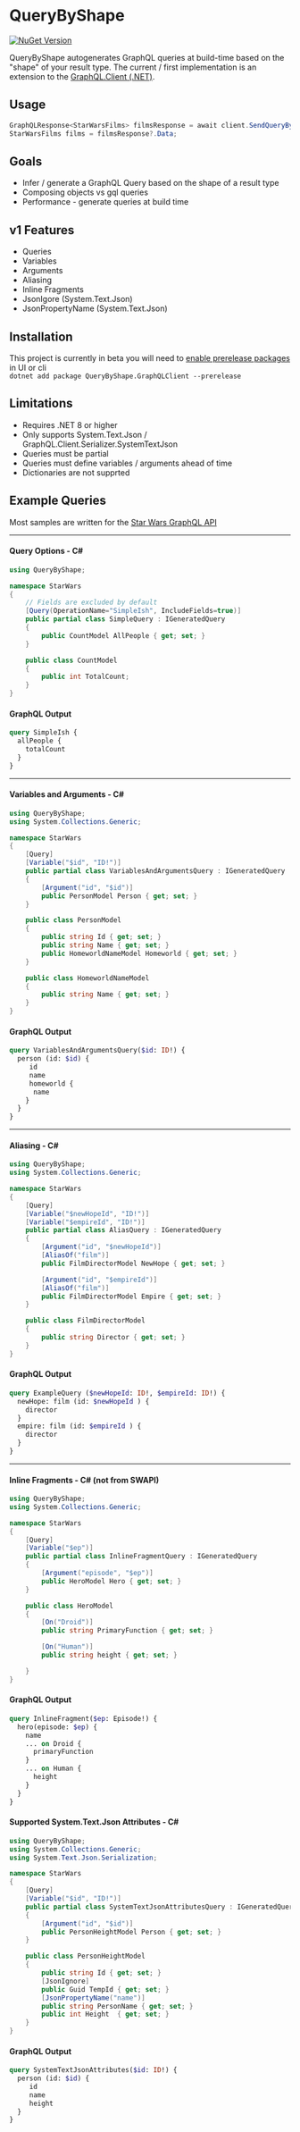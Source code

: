 # QueryByShape
[![NuGet Version](https://img.shields.io/nuget/vpre/QueryByShape.GraphQLClient?labelColor=%233F65F5&color=%23FFF)](https://www.nuget.org/packages/QueryByShape.GraphQLClient)

QueryByShape autogenerates GraphQL queries at build-time based on the "shape" of your result type.  The current / first implementation is an extension to the [GraphQL.Client (.NET)](https://github.com/graphql-dotnet/graphql-client). 

## Usage
``` C#
GraphQLResponse<StarWarsFilms> filmsResponse = await client.SendQueryByAsync<StarWarsFilms>(variables);
StarWarsFilms films = filmsResponse?.Data;
```

## Goals
- Infer / generate a GraphQL Query based on the shape of a result type
- Composing objects vs gql queries 
- Performance - generate queries at build time

## v1 Features
- Queries
- Variables
- Arguments
- Aliasing
- Inline Fragments
- JsonIgore (System.Text.Json)
- JsonPropertyName (System.Text.Json)

## Installation
This project is currently in beta you will need to [enable prerelease packages](https://learn.microsoft.com/en-us/nuget/create-packages/prerelease-packages) in UI or cli    
`dotnet add package QueryByShape.GraphQLClient --prerelease `  

## Limitations
- Requires .NET 8 or higher
- Only supports System.Text.Json / GraphQL.Client.Serializer.SystemTextJson
- Queries must be partial
- Queries must define variables / arguments ahead of time
- Dictionaries are not supprted

## Example Queries
Most samples are written for the [Star Wars GraphQL API](https://studio.apollographql.com/public/star-wars-swapi)

---
#### Query Options - C#
``` C#
using QueryByShape;

namespace StarWars
{
    // Fields are excluded by default
    [Query(OperationName="SimpleIsh", IncludeFields=true)]
    public partial class SimpleQuery : IGeneratedQuery
    {
        public CountModel AllPeople { get; set; }
    }

    public class CountModel
    {
        public int TotalCount; 
    }
}
```

#### GraphQL Output

``` GraphQL
query SimpleIsh {
  allPeople {
    totalCount
  }
}
```
---
#### Variables and Arguments - C#
``` C# 
using QueryByShape;
using System.Collections.Generic;

namespace StarWars
{
    [Query]
    [Variable("$id", "ID!")]
    public partial class VariablesAndArgumentsQuery : IGeneratedQuery
    {
        [Argument("id", "$id")]
        public PersonModel Person { get; set; }
    }

    public class PersonModel
    {
        public string Id { get; set; }
        public string Name { get; set; }
        public HomeworldNameModel Homeworld { get; set; }
    }

    public class HomeworldNameModel
    {
        public string Name { get; set; }
    }
}
```
#### GraphQL Output </td>
``` GraphQL
query VariablesAndArgumentsQuery($id: ID!) {
  person (id: $id) {
     id
     name
     homeworld {
      name
    } 
  }
}
```
---
#### Aliasing - C#
``` C# 
using QueryByShape;
using System.Collections.Generic;

namespace StarWars
{
    [Query]
    [Variable("$newHopeId", "ID!")]
    [Variable("$empireId", "ID!")]
    public partial class AliasQuery : IGeneratedQuery
    {
        [Argument("id", "$newHopeId")]
        [AliasOf("film")]
        public FilmDirectorModel NewHope { get; set; }

        [Argument("id", "$empireId")]
        [AliasOf("film")]
        public FilmDirectorModel Empire { get; set; }
    }

    public class FilmDirectorModel
    {
        public string Director { get; set; }
    }
}
```
#### GraphQL Output
``` GraphQL
query ExampleQuery ($newHopeId: ID!, $empireId: ID!) {
  newHope: film (id: $newHopeId ) {
    director
  }
  empire: film (id: $empireId ) {
    director
  }
}

```
---
#### Inline Fragments - C# (not from SWAPI)
``` C# 
using QueryByShape;
using System.Collections.Generic;

namespace StarWars
{
    [Query]
    [Variable("$ep")]
    public partial class InlineFragmentQuery : IGeneratedQuery
    {
        [Argument("episode", "$ep")]
        public HeroModel Hero { get; set; }
    }

    public class HeroModel
    {
        [On("Droid")]
        public string PrimaryFunction { get; set; }

        [On("Human")]
        public string height { get; set; }

    }
}
```
#### GraphQL Output
``` GraphQL
query InlineFragment($ep: Episode!) {
  hero(episode: $ep) {
    name
    ... on Droid {
      primaryFunction
    }
    ... on Human {
      height
    }
  }
} 
```
#### Supported System.Text.Json Attributes - C#
``` C# 
using QueryByShape;
using System.Collections.Generic;
using System.Text.Json.Serialization;

namespace StarWars
{
    [Query]
    [Variable("$id", "ID!")]
    public partial class SystemTextJsonAttributesQuery : IGeneratedQuery
    {
        [Argument("id", "$id")]
        public PersonHeightModel Person { get; set; }
    }

    public class PersonHeightModel
    {
        public string Id { get; set; }
        [JsonIgnore]
        public Guid TempId { get; set; }
        [JsonPropertyName("name")]
        public string PersonName { get; set; }
        public int Height  { get; set; }
    }
}
```
#### GraphQL Output </td>
``` GraphQL
query SystemTextJsonAttributes($id: ID!) {
  person (id: $id) {
     id
     name 
     height
  }
}

```


